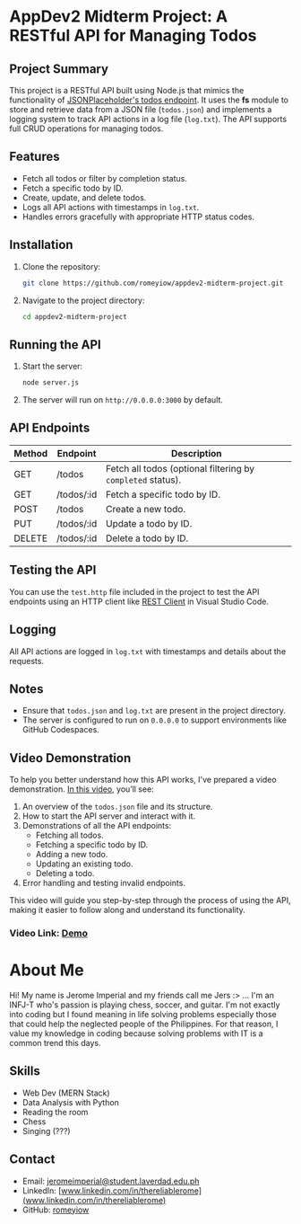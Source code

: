 # AppDev2 Midterm Project: A RESTful API for Managing Todos
## Project Summary
This project is a RESTful API built using Node.js that mimics the functionality of [JSONPlaceholder's todos endpoint](https://jsonplaceholder.typicode.com/todos). It uses the **fs** module to store and retrieve data from a JSON file (`todos.json`) and implements a logging system to track API actions in a log file (`log.txt`). The API supports full CRUD operations for managing todos.

## Features
- Fetch all todos or filter by completion status.
- Fetch a specific todo by ID.
- Create, update, and delete todos.
- Logs all API actions with timestamps in `log.txt`.
- Handles errors gracefully with appropriate HTTP status codes.

## Installation
1. Clone the repository:
   ```sh
   git clone https://github.com/romeyiow/appdev2-midterm-project.git
   ```
2. Navigate to the project directory:
   ```sh
   cd appdev2-midterm-project
   ```

## Running the API
1. Start the server:
   ```sh
   node server.js
   ```
2. The server will run on `http://0.0.0.0:3000` by default.

## API Endpoints
| Method | Endpoint   | Description                                                 |
| ------ | ---------- | ----------------------------------------------------------- |
| GET    | /todos     | Fetch all todos (optional filtering by `completed` status). |
| GET    | /todos/:id | Fetch a specific todo by ID.                                |
| POST   | /todos     | Create a new todo.                                          |
| PUT    | /todos/:id | Update a todo by ID.                                        |
| DELETE | /todos/:id | Delete a todo by ID.                                        |


## Testing the API
You can use the `test.http` file included in the project to test the API endpoints using an HTTP client like [REST Client](https://marketplace.visualstudio.com/items?itemName=humao.rest-client) in Visual Studio Code.

## Logging
All API actions are logged in `log.txt` with timestamps and details about the requests.

## Notes
- Ensure that `todos.json` and `log.txt` are present in the project directory.
- The server is configured to run on `0.0.0.0` to support environments like GitHub Codespaces.


## Video Demonstration
To help you better understand how this API works, I've prepared a video demonstration. [In this video](https://drive.google.com/drive/folders/1Nk8-T4m0G2c_0UrkNKNfgvE0gkG9ULx9?usp=sharing), you’ll see:

1. An overview of the `todos.json` file and its structure.
2. How to start the API server and interact with it.
3. Demonstrations of all the API endpoints:
   - Fetching all todos.
   - Fetching a specific todo by ID.
   - Adding a new todo.
   - Updating an existing todo.
   - Deleting a todo.
4. Error handling and testing invalid endpoints.

This video will guide you step-by-step through the process of using the API, making it easier to follow along and understand its functionality.

### Video Link: [Demo](https://drive.google.com/drive/folders/1Nk8-T4m0G2c_0UrkNKNfgvE0gkG9ULx9?usp=sharing)

# About Me
Hi! My name is Jerome Imperial and my friends call me Jers :> ...
I'm an INFJ-T who's passion is playing chess, soccer, and guitar. I'm not exactly into coding but I found meaning in life solving problems especially those that could help the neglected people of the Philippines. For that reason, I value my knowledge in coding because solving problems with IT is a common trend this days.     

## Skills
- Web Dev (MERN Stack)
- Data Analysis with Python
- Reading the room
- Chess
- Singing (???)

## Contact
- Email: jeromeimperial@student.laverdad.edu.ph
- LinkedIn: [www.linkedin.com/in/thereliablerome](www.linkedin.com/in/thereliablerome)
- GitHub: [romeyiow](https://github.com/romeyiow)
